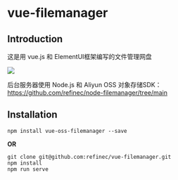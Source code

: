 # vue-filemanager

## **Introduction**

这是用 vue.js 和 ElementUI框架编写的文件管理网盘

![](./public/vue-oss-manager.gif)

后台服务器使用 Node.js 和 Aliyun OSS 对象存储SDK：https://github.com/refinec/node-filemanager/tree/main

## **Installation**

```
npm install vue-oss-filemanager --save
```
**OR**
```
git clone git@github.com:refinec/vue-filemanager.git
npm install
npm run serve
```

